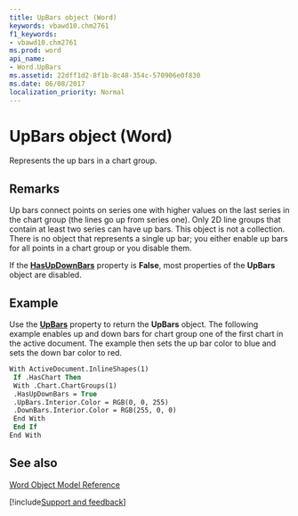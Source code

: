 ```yaml
---
title: UpBars object (Word)
keywords: vbawd10.chm2761
f1_keywords:
- vbawd10.chm2761
ms.prod: word
api_name:
- Word.UpBars
ms.assetid: 22dff1d2-8f1b-8c48-354c-570906e0f830
ms.date: 06/08/2017
localization_priority: Normal
---
```



# UpBars object (Word)

Represents the up bars in a chart group.


## Remarks

Up bars connect points on series one with higher values on the last series in the chart group (the lines go up from series one). Only 2D line groups that contain at least two series can have up bars. This object is not a collection. There is no object that represents a single up bar; you either enable up bars for all points in a chart group or you disable them.

If the  **[HasUpDownBars](Word.ChartGroup.HasUpDownBars.md)** property is **False**, most properties of the **UpBars** object are disabled.


## Example

Use the  **[UpBars](Word.ChartGroup.UpBars.md)** property to return the **UpBars** object. The following example enables up and down bars for chart group one of the first chart in the active document. The example then sets the up bar color to blue and sets the down bar color to red.


```vb
With ActiveDocument.InlineShapes(1) 
 If .HasChart Then 
 With .Chart.ChartGroups(1) 
 .HasUpDownBars = True 
 .UpBars.Interior.Color = RGB(0, 0, 255) 
 .DownBars.Interior.Color = RGB(255, 0, 0) 
 End With 
 End If 
End With
```


## See also


[Word Object Model Reference](overview/Word/object-model.md)

[!include[Support and feedback](~/includes/feedback-boilerplate.md)]